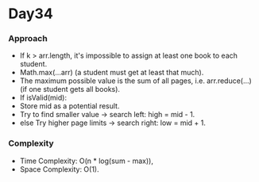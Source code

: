 # Day34

### Approach

- If k > arr.length, it's impossible to assign at least one book to each student.
- Math.max(...arr) (a student must get at least that much).
- The maximum possible value is the sum of all pages, i.e. arr.reduce(...) (if one student gets all books).
- If isValid(mid):
 - Store mid as a potential result.
 - Try to find smaller value → search left: high = mid - 1.
- else Try higher page limits → search right: low = mid + 1.

### Complexity

- Time Complexity: O(n * log(sum - max)),
- Space Complexity: O(1).

